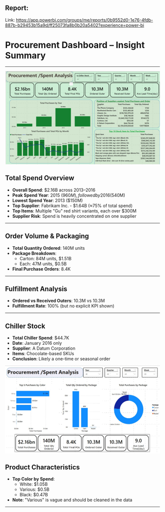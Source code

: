 ## Report:  
Link: https://app.powerbi.com/groups/me/reports/0b9552d0-1e76-4fdb-887b-b29453b15a9d/ff25073fa8b0b20a5402?experience=power-bi



# Procurement Dashboard – Insight Summary

---

![Overview](https://github.com/hasiburahman2016/Procurement_Spend_Analysis_PowerBI/blob/main/Overview.jpg)
## Total Spend Overview

- **Overall Spend**: $2.16B across 2013–2016
- **Peak Spend Year**: 2015 ($960M), followed by 2016 ($540M)
- **Lowest Spend Year**: 2013 ($150M)
- **Top Supplier**: Fabrikam Inc. - $1.64B (≈75% of total spend)
- **Top Items**: Multiple "Gu" red shirt variants, each over $300M
- **Supplier Risk**: Spend is heavily concentrated on one supplier

---

## Order Volume & Packaging

- **Total Quantity Ordered**: 140M units
- **Package Breakdown**:
  - Carton: 84M units, $1.51B
  - Each: 47M units, $0.5B
- **Final Purchase Orders**: 8.4K

---
## Fulfillment Analysis

- **Ordered vs Received Outers**: 10.3M vs 10.3M
- **Fulfillment Rate**: 100% (but no explicit KPI shown)

---

## Chiller Stock

- **Total Chiller Spend**: $44.7K
- **Date**: January 2016 only
- **Supplier**: A Datum Corporation
- **Items**: Chocolate-based SKUs
- **Conclusion**: Likely a one-time or seasonal order

![Purchases by color and Packages](https://github.com/hasiburahman2016/Procurement_Spend_Analysis_PowerBI/blob/main/Purchases%20by%20color%20and%20Packages.jpg)

## Product Characteristics

- **Top Color by Spend**:
  - White: $1.05B
  - Various: $0.5B
  - Black: $0.47B
- **Note**: "Various" is vague and should be cleaned in the data

---
